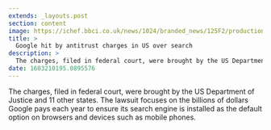 ```yaml
--- 
extends: _layouts.post 
section: content 
image: https://ichef.bbci.co.uk/news/1024/branded_news/125F2/production/_115005257_hi063630438.jpg 
title: > 
  Google hit by antitrust charges in US over search 
description: > 
  The charges, filed in federal court, were brought by the US Department of Justice and 11 other states.The lawsuit focuses on the billions of dollars Google pays each year to ensure its search engine is installed as the default option on browsers and devices such as mobile phones. 
date: 1603210195.0895576 
--- 
```

<div><p>The charges, filed in federal court, were brought by the US Department of Justice and 11 other states. The lawsuit focuses on the billions of dollars Google pays each year to ensure its search engine is installed as the default option on browsers and devices such as mobile phones.  </p></div>